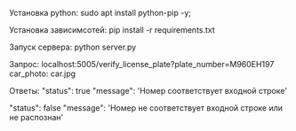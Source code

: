 Установка python: sudo apt install python-pip -y;

Установка зависимсотей: pip install -r requirements.txt

Запуск сервера: python server.py




Запрос:
localhost:5005/verify_license_plate?plate_number=M960EH197
car_photo: car.jpg




Ответы:
"status": true
"message": 'Номер соответствует входной строке'


"status": false
"message": 'Номер не соответствует входной строке или не распознан'

